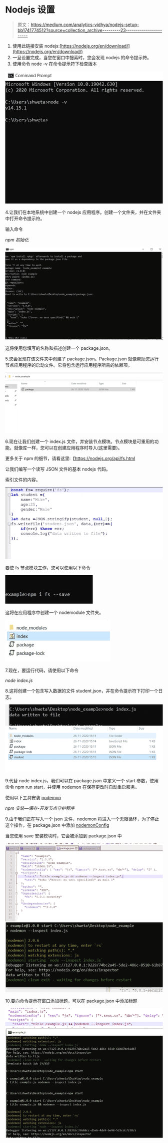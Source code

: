 # Nodejs 设置

> 原文：<https://medium.com/analytics-vidhya/nodejs-setup-bb1741774512?source=collection_archive---------23----------------------->

1.  使用此链接安装 nodejs:[https://nodejs.org/en/download/](https://nodejs.org/en/download/)
2.  一旦设置完成，当您在窗口中搜索时，您会发现 nodejs 的命令提示符。
3.  使用命令 node -v 在命令提示符下检查版本

![](img/86e19aebd235ee2d991954f4aa55e287.png)

4.让我们在本地系统中创建一个 nodejs 应用程序。创建一个文件夹，并在文件夹中打开命令提示符。

输入命令

*npm 初始化*

![](img/eb9d150dbacac9d5e466ac9bb86f2002.png)

这将使用您填写的名称和描述创建一个 package.json。

5.您会发现在该文件夹中创建了 package.json。Package.json 就像帮助您运行节点应用程序的启动文件。它将包含运行应用程序所需的依赖项。

![](img/adcea8f5896fb83522b56b1a755a4bed.png)

6.现在让我们创建一个 index.js 文件，并安装节点模块。节点模块是可重用的功能，就像库一样，您可以在创建应用程序时导入(这里需要)。

更多关于 npm 的细节，请看这里:【https://nodejs.org/api/fs.html 

让我们编写一个读写 JSON 文件的基本 nodejs 代码。

索引文件的内容。

![](img/95a90c22bd37b31caa14f859ca394ccd.png)

要使 fs 节点模块工作，您可以使用以下命令

![](img/bf1cb5b29d45bb32244984c157081ac3.png)

这将在应用程序中创建一个 nodemodule 文件夹。

![](img/63c31da9b91dcc32730ae965ff9e780f.png)

7.现在，要运行代码，请使用以下命令

*node index.js*

8.这将创建一个包含写入数据的文件 student.json，并在命令提示符下打印一个日志。

![](img/2db47cdd0086dfacbb28ba15bf2b5682.png)![](img/22ae977016f03b10459e584ae9b534ae.png)

9.代替 node index.js，我们可以在 package.json 中定义一个 start 参数，使用命令 npm run start，并使用 nodemon 在保存更改时自动重启服务。

使用以下工具安装 [nodemon](https://www.npmjs.com/package/nodemon)

*npm 安装—保存-开发节点守护程序*

9.由于我们正在写入一个 json 文件，nodemon 将进入一个无限循环，为了停止这个操作，在 package.json 中添加 [nodemonConfig](https://stackoverflow.com/questions/44855839/nodemon-keeps-restarting-server#:~:text=If%20your%20db's%20.,nodemon%20configuration%20(if%20possible).)

当您使用 save 安装模块时，它会被添加到 package.json 中

![](img/eac5c41b79ff91117887e724fc0a5a24.png)![](img/4409d81f032905891e0e9bdd1ff4806c.png)

10.要向命令提示符窗口添加标题，可以在 package.json 中添加标题<name of="" the="" file=""></name>

![](img/a82531d4d59020561440093cb6a5e240.png)![](img/1ebf7e280e6ffaec0113cb41a10c13f5.png)